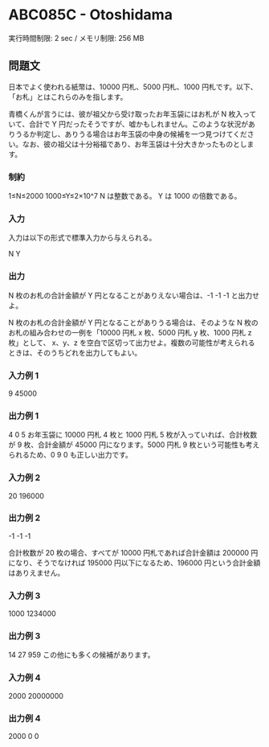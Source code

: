 # ABC085C - Otoshidama
実行時間制限: 2 sec / メモリ制限: 256 MB

## 問題文
日本でよく使われる紙幣は、10000 円札、5000 円札、1000 円札です。以下、「お札」とはこれらのみを指します。

青橋くんが言うには、彼が祖父から受け取ったお年玉袋にはお札が N 枚入っていて、合計で Y 円だったそうですが、嘘かもしれません。このような状況がありうるか判定し、ありうる場合はお年玉袋の中身の候補を一つ見つけてください。なお、彼の祖父は十分裕福であり、お年玉袋は十分大きかったものとします。

### 制約
1≤N≤2000
1000≤Y≤2×10^7
N は整数である。
Y は 1000 の倍数である。

### 入力
入力は以下の形式で標準入力から与えられる。

N Y

### 出力
N 枚のお札の合計金額が Y 円となることがありえない場合は、-1 -1 -1 と出力せよ。

N 枚のお札の合計金額が Y 円となることがありうる場合は、そのような N 枚のお札の組み合わせの一例を「10000 円札 x 枚、5000 円札 y 枚、1000 円札 z 枚」として、
x、y、z を空白で区切って出力せよ。複数の可能性が考えられるときは、そのうちどれを出力してもよい。

### 入力例 1 
9 45000

### 出力例 1 
4 0 5
お年玉袋に 10000 円札 4 枚と 1000 円札 5 枚が入っていれば、合計枚数が 9 枚、合計金額が 45000 円になります。5000 円札 9 枚という可能性も考えられるため、0 9 0 も正しい出力です。

### 入力例 2 
20 196000

### 出力例 2 
-1 -1 -1

合計枚数が 20 枚の場合、すべてが 10000 円札であれば合計金額は 200000 円になり、そうでなければ 195000 円以下になるため、196000 円という合計金額はありえません。

### 入力例 3 
1000 1234000

### 出力例 3 
14 27 959
この他にも多くの候補があります。

### 入力例 4 
2000 20000000

### 出力例 4 
2000 0 0